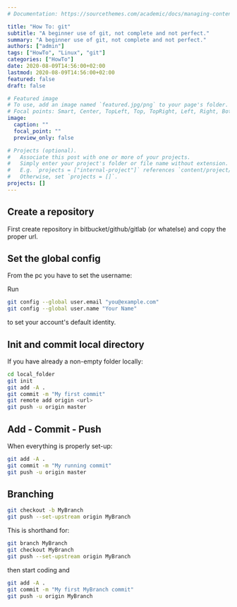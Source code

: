 ```yaml
---
# Documentation: https://sourcethemes.com/academic/docs/managing-content/

title: "How To: git"
subtitle: "A beginner use of git, not complete and not perfect."
summary: "A beginner use of git, not complete and not perfect."
authors: ["admin"]
tags: ["HowTo", "Linux", "git"]
categories: ["HowTo"]
date: 2020-08-09T14:56:00+02:00
lastmod: 2020-08-09T14:56:00+02:00
featured: false
draft: false

# Featured image
# To use, add an image named `featured.jpg/png` to your page's folder.
# Focal points: Smart, Center, TopLeft, Top, TopRight, Left, Right, BottomLeft, Bottom, BottomRight.
image:
  caption: ""
  focal_point: ""
  preview_only: false

# Projects (optional).
#   Associate this post with one or more of your projects.
#   Simply enter your project's folder or file name without extension.
#   E.g. `projects = ["internal-project"]` references `content/project/deep-learning/index.md`.
#   Otherwise, set `projects = []`.
projects: []
---
```


## Create a repository

First create repository in bitbucket/github/gitlab (or whatelse) and copy the proper url.  

## Set the global config

From the pc you have to set the username:  

Run  

```bash
git config --global user.email "you@example.com"  
git config --global user.name "Your Name"  
```

to set your account's default identity.

## Init and commit local directory

If you have already a non-empty folder locally:  

```bash
cd local_folder  
git init  
git add -A .  
git commit -m "My first commit"  
git remote add origin <url>  
git push -u origin master
```

## Add - Commit - Push

When everything is properly set-up:  

```bash
git add -A .  
git commit -m "My running commit"  
git push -u origin master
```

## Branching

```bash
git checkout -b MyBranch  
git push --set-upstream origin MyBranch
```

This is shorthand for:  

```bash
git branch MyBranch  
git checkout MyBranch  
git push --set-upstream origin MyBranch
```

then start coding and  

```bash
git add -A .  
git commit -m "My first MyBranch commit"  
git push -u origin MyBranch  
```
